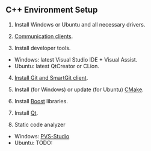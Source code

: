 ## C++ Environment Setup

1. Install Windows or Ubuntu and all necessary drivers.

2. [Communication clients](1-communication/README.md).

3. Install developer tools.

  * Windows: latest Visual Studio IDE + Visual Assist.
  * Ubuntu: latest QtCreator or CLion.
  
4. [Install Git and SmartGit client](3-git/README.md).

5. Install (for Windows) or update (for Ubuntu) [CMake](https://cmake.org).

6. Install [Boost](http://www.boost.org) libraries.

7. Install [Qt](https://www.qt.io).

8. Static code analyzer

  * Windows: [PVS-Studio](https://www.viva64.com/en/pvs-studio/)
  * Ubuntu: TODO:
